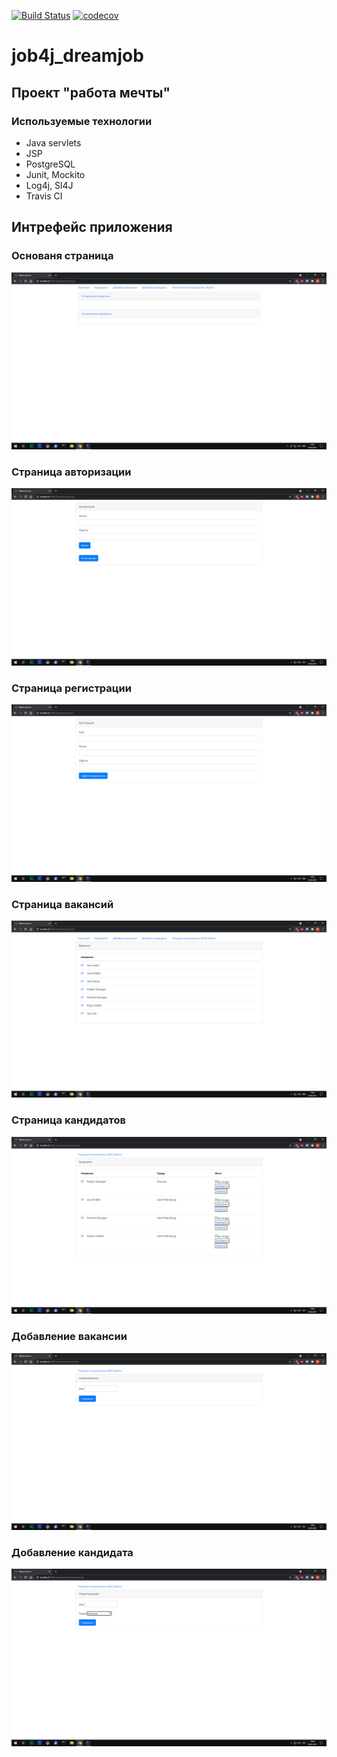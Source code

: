 [![Build Status](https://travis-ci.org/npabllla/job4j_dreamjob.svg?branch=main)](https://travis-ci.org/npabllla/job4j_dreamjob)
[![codecov](https://codecov.io/gh/npabllla/job4j_dreamjob/branch/main/graph/badge.svg?token=JJS0RFM46H)](https://codecov.io/gh/npabllla/job4j_dreamjob)
# job4j_dreamjob
## Проект "работа мечты"

### Используемые технологии
 * Java servlets
 * JSP
 * PostgreSQL
 * Junit, Mockito
 * Log4j, Sl4J 
 * Travis CI
## Интрефейс приложения
### Основаня страница
![ScreenShot](images/MainPage.png)
### Страница авторизации
![ScreenShot](images/Authorization.png)
### Страница регистрации
![ScreenShot](images/Registration.png)
### Страница вакансий
![ScreenShot](images/Posts.png)
### Страница кандидатов
![ScreenShot](images/Candidates.png)
### Добавление вакансии
![ScreenShot](images/AddPost.png)
### Добавление кандидата
![ScreenShot](images/AddCandidate.png)
